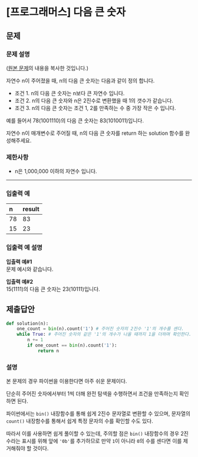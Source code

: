 # [프로그래머스] 다음 큰 숫자
## 문제
### 문제 설명
([원본 문제](https://programmers.co.kr/learn/courses/30/lessons/12911)의 내용을 복사한 것입니다.)

자연수 n이 주어졌을 때, n의 다음 큰 숫자는 다음과 같이 정의 합니다.

* 조건 1. n의 다음 큰 숫자는 n보다 큰 자연수 입니다.
* 조건 2. n의 다음 큰 숫자와 n은 2진수로 변환했을 때 1의 갯수가 같습니다.
* 조건 3. n의 다음 큰 숫자는 조건 1, 2를 만족하는 수 중 가장 작은 수 입니다.

예를 들어서 78(1001110)의 다음 큰 숫자는 83(1010011)입니다.

자연수 n이 매개변수로 주어질 때, n의 다음 큰 숫자를 return 하는 solution 함수를 완성해주세요.

### 제한사항
* n은 1,000,000 이하의 자연수 입니다.

___

### 입출력 예
|n|result|
|:---|:---|
|78|83|
|15|23|

### 입출력 예 설명
**입출력 예#1**  
문제 예시와 같습니다.

**입출력 예#2**  
15(1111)의 다음 큰 숫자는 23(10111)입니다.

## 제출답안
```python
def solution(n):
    one_count = bin(n).count('1') # 주어진 숫자의 2진수 '1'의 개수를 센다.
    while True: # 주어진 숫자의 같은 '1'의 개수가 나올 때까지 1을 더하며 확인한다.
        n += 1
        if one_count == bin(n).count('1'):
            return n
```

### 설명
본 문제의 경우 파이썬을 이용한다면 아주 쉬운 문제이다.

단순히 주어진 숫자에서부터 1씩 더해 완전 탐색을 수행하면서 조건을 만족하는지 확인하면 된다.

파이썬에서는 `bin()` 내장함수를 통해 쉽게 2진수 문자열로 변환할 수 있으며, 문자열의 `count()` 내장함수를 통해서 쉽게 특정 문자의 수를 확인할 수도 있다.

따라서 이를 사용하면 쉽게 풀이할 수 있는데, 주의할 점은 `bin()` 내장함수의 경우 2진수라는 표시를 위해 앞에 `'0b'`를 추가하므로 만약 `1`이 아니라 `0`의 수를 센다면 이를 제거해줘야 할 것이다.
